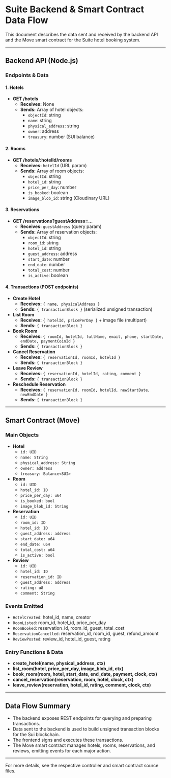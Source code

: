 # Suite Backend & Smart Contract Data Flow

This document describes the data sent and received by the backend API and the Move smart contract for the Suite hotel booking system.

---

## Backend API (Node.js)

### Endpoints & Data

#### 1. Hotels
- **GET /hotels**
  - **Receives:** None
  - **Sends:** Array of hotel objects:
    - `objectId`: string
    - `name`: string
    - `physical_address`: string
    - `owner`: address
    - `treasury`: number (SUI balance)

#### 2. Rooms
- **GET /hotels/:hotelId/rooms**
  - **Receives:** `hotelId` (URL param)
  - **Sends:** Array of room objects:
    - `objectId`: string
    - `hotel_id`: string
    - `price_per_day`: number
    - `is_booked`: boolean
    - `image_blob_id`: string (Cloudinary URL)

#### 3. Reservations
- **GET /reservations?guestAddress=...**
  - **Receives:** `guestAddress` (query param)
  - **Sends:** Array of reservation objects:
    - `objectId`: string
    - `room_id`: string
    - `hotel_id`: string
    - `guest_address`: address
    - `start_date`: number
    - `end_date`: number
    - `total_cost`: number
    - `is_active`: boolean

#### 4. Transactions (POST endpoints)
- **Create Hotel**
  - **Receives:** `{ name, physicalAddress }`
  - **Sends:** `{ transactionBlock }` (serialized unsigned transaction)
- **List Room**
  - **Receives:** `{ hotelId, pricePerDay }` + image file (multipart)
  - **Sends:** `{ transactionBlock }`
- **Book Room**
  - **Receives:** `{ roomId, hotelId, fullName, email, phone, startDate, endDate, paymentCoinId }`
  - **Sends:** `{ transactionBlock }`
- **Cancel Reservation**
  - **Receives:** `{ reservationId, roomId, hotelId }`
  - **Sends:** `{ transactionBlock }`
- **Leave Review**
  - **Receives:** `{ reservationId, hotelId, rating, comment }`
  - **Sends:** `{ transactionBlock }`
- **Reschedule Reservation**
  - **Receives:** `{ reservationId, roomId, hotelId, newStartDate, newEndDate }`
  - **Sends:** `{ transactionBlock }`

---

## Smart Contract (Move)

### Main Objects
- **Hotel**
  - `id: UID`
  - `name: String`
  - `physical_address: String`
  - `owner: address`
  - `treasury: Balance<SUI>`
- **Room**
  - `id: UID`
  - `hotel_id: ID`
  - `price_per_day: u64`
  - `is_booked: bool`
  - `image_blob_id: String`
- **Reservation**
  - `id: UID`
  - `room_id: ID`
  - `hotel_id: ID`
  - `guest_address: address`
  - `start_date: u64`
  - `end_date: u64`
  - `total_cost: u64`
  - `is_active: bool`
- **Review**
  - `id: UID`
  - `hotel_id: ID`
  - `reservation_id: ID`
  - `guest_address: address`
  - `rating: u8`
  - `comment: String`

### Events Emitted
- `HotelCreated`: hotel_id, name, creator
- `RoomListed`: room_id, hotel_id, price_per_day
- `RoomBooked`: reservation_id, room_id, guest, total_cost
- `ReservationCancelled`: reservation_id, room_id, guest, refund_amount
- `ReviewPosted`: review_id, hotel_id, guest, rating

### Entry Functions & Data
- **create_hotel(name, physical_address, ctx)**
- **list_room(hotel, price_per_day, image_blob_id, ctx)**
- **book_room(room, hotel, start_date, end_date, payment, clock, ctx)**
- **cancel_reservation(reservation, room, hotel, clock, ctx)**
- **leave_review(reservation, hotel_id, rating, comment, clock, ctx)**

---

## Data Flow Summary
- The backend exposes REST endpoints for querying and preparing transactions.
- Data sent to the backend is used to build unsigned transaction blocks for the Sui blockchain.
- The frontend signs and executes these transactions.
- The Move smart contract manages hotels, rooms, reservations, and reviews, emitting events for each major action.

---

For more details, see the respective controller and smart contract source files.

